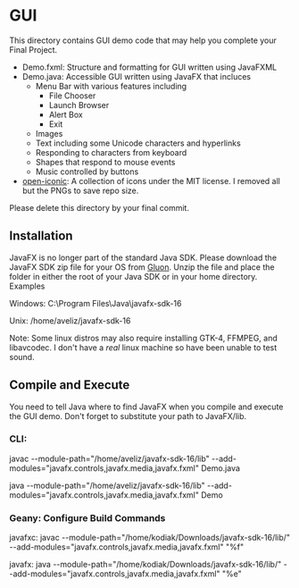# GUI

This directory contains GUI demo code that may help you complete your Final Project.
- Demo.fxml: Structure and formatting for GUI written using JavaFXML
- Demo.java: Accessible GUI written using JavaFX that incluces
  - Menu Bar with various features including
    - File Chooser
    - Launch Browser
    - Alert Box
    - Exit
  - Images
  - Text including some Unicode characters and hyperlinks
  - Responding to characters from keyboard
  - Shapes that respond to mouse events
  - Music controlled by buttons
- [open-iconic](https://useiconic.com/open): A collection of icons under the MIT license. I removed all but the PNGs to save repo size. 

Please delete this directory by your final commit.

## Installation
JavaFX is no longer part of the standard Java SDK. Please download the JavaFX SDK zip file for your OS from [Gluon](https://gluonhq.com/products/javafx/).
Unzip the file and place the folder in either the root of your Java SDK or in your home directory.
Examples

Windows: C:\Program Files\Java\javafx-sdk-16

Unix: /home/aveliz/javafx-sdk-16

Note: Some linux distros may also require installing GTK-4, FFMPEG, and libavcodec. I don't have a *real* linux machine so have been unable to test sound.

## Compile and Execute
You need to tell Java where to find JavaFX when you compile and execute the GUI demo. Don't forget to substitute your path to JavaFX/lib.


### CLI: 

javac --module-path="/home/aveliz/javafx-sdk-16/lib" --add-modules="javafx.controls,javafx.media,javafx.fxml" Demo.java

java --module-path="/home/aveliz/javafx-sdk-16/lib" --add-modules="javafx.controls,javafx.media,javafx.fxml" Demo

### Geany: Configure Build Commands 

javafxc: javac --module-path="/home/kodiak/Downloads/javafx-sdk-16/lib/" --add-modules="javafx.controls,javafx.media,javafx.fxml" "%f"

javafx: java --module-path="/home/kodiak/Downloads/javafx-sdk-16/lib/" --add-modules="javafx.controls,javafx.media,javafx.fxml" "%e"
